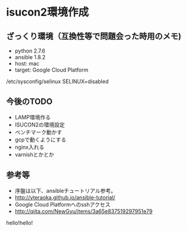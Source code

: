 # isucon2環境作成

## ざっくり環境（互換性等で問題会った時用のメモ)
-  python 2.7.6
-  ansible 1.8.2
-  host: mac 
-  target: Google Cloud Platform

/etc/sysconfig/selinux
SELINUX=disabled


## 今後のTODO

-  LAMP環境作る
-  ISUCON2の環境設定
-  ベンチマーク動かす
-  gcpで動くようにする
-  nginx入れる
-  varnishとかとか


## 参考等

- 序盤は以下、ansibleチュートリアル参考。
- http://yteraoka.github.io/ansible-tutorial/
- Google Cloud Platformへのsshアクセス
- http://qiita.com/NewGyu/items/3a65e837519297951e79

hello!hello!


